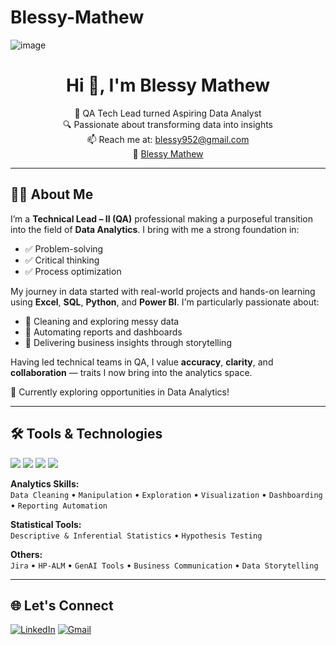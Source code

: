 # Blessy-Mathew
![image](https://github.com/user-attachments/assets/a02215c0-6155-44c8-956c-a42405346e4b)

<h1 align="center">Hi 👋, I'm Blessy Mathew</h1>

<p align="center">
🎯 QA Tech Lead turned Aspiring Data Analyst  
<br>
🔍 Passionate about transforming data into insights  
<br>
📫 Reach me at: <a href="mailto:blessy952@gmail.com">blessy952@gmail.com</a>  
<br>
🔗 <a href="www.linkedin.com/in/blessy-mathew-488a46108" target="_blank">Blessy Mathew</a>  
</p>

---

## 👩‍💻 About Me

I’m a **Technical Lead – II (QA)** professional making a purposeful transition into the field of **Data Analytics**. I bring with me a strong foundation in:

- ✅ Problem-solving  
- ✅ Critical thinking  
- ✅ Process optimization  

My journey in data started with real-world projects and hands-on learning using **Excel**, **SQL**, **Python**, and **Power BI**. I'm particularly passionate about:

- 🔹 Cleaning and exploring messy data  
- 🔹 Automating reports and dashboards  
- 🔹 Delivering business insights through storytelling  

Having led technical teams in QA, I value **accuracy**, **clarity**, and **collaboration** — traits I now bring into the analytics space.

🚀 Currently exploring opportunities in Data Analytics!

---

## 🛠️ Tools & Technologies

<p align="left">
  <img src="https://img.shields.io/badge/Excel-217346?style=for-the-badge&logo=microsoft-excel&logoColor=white" />
  <img src="https://img.shields.io/badge/SQL-4479A1?style=for-the-badge&logo=mysql&logoColor=white" />
  <img src="https://img.shields.io/badge/Python-3670A0?style=for-the-badge&logo=python&logoColor=white" />
  <img src="https://img.shields.io/badge/PowerBI-F2C811?style=for-the-badge&logo=powerbi&logoColor=black" />
</p>

**Analytics Skills:**  
`Data Cleaning` • `Manipulation` • `Exploration` • `Visualization` • `Dashboarding` • `Reporting Automation`

**Statistical Tools:**  
`Descriptive & Inferential Statistics` • `Hypothesis Testing`

**Others:**  
`Jira` • `HP-ALM` • `GenAI Tools` • `Business Communication` • `Data Storytelling`

---

## 🌐 Let's Connect

[![LinkedIn](https://img.shields.io/badge/LinkedIn-BlessyMathew-blue?style=for-the-badge&logo=linkedin)](www.linkedin.com/in/blessy-mathew-488a46108)
[![Gmail](https://img.shields.io/badge/Gmail-blessy952@gmail.com-D14836?style=for-the-badge&logo=gmail&logoColor=white)](mailto:blessy952@gmail.com)







